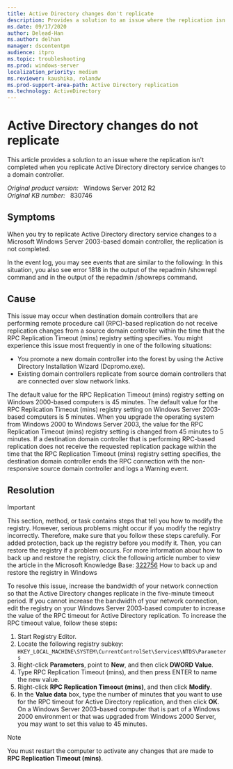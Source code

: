 ```yaml
---
title: Active Directory changes don't replicate
description: Provides a solution to an issue where the replication isn't completed when you replicate Active Directory directory service changes to a domain controller.
ms.date: 09/17/2020
author: Delead-Han
ms.author: delhan
manager: dscontentpm
audience: itpro
ms.topic: troubleshooting
ms.prod: windows-server
localization_priority: medium
ms.reviewer: kaushika, rolandw
ms.prod-support-area-path: Active Directory replication
ms.technology: ActiveDirectory
---
```

# Active Directory changes do not replicate

This article provides a solution to an issue where the replication isn't completed when you replicate Active Directory directory service changes to a domain controller.

_Original product version:_ &nbsp; Windows Server 2012 R2  
_Original KB number:_ &nbsp; 830746

## Symptoms

When you try to replicate Active Directory directory service changes to a Microsoft Windows Server 2003-based domain controller, the replication is not completed.

In the event log, you may see events that are similar to the following: In this situation, you also see error 1818 in the output of the repadmin /showrepl command and in the output of the repadmin /showreps command.

## Cause

This issue may occur when destination domain controllers that are performing remote procedure call (RPC)-based replication do not receive replication changes from a source domain controller within the time that the RPC Replication Timeout (mins) registry setting specifies. You might experience this issue most frequently in one of the following situations:

- You promote a new domain controller into the forest by using the Active Directory Installation Wizard (Dcpromo.exe).
- Existing domain controllers replicate from source domain controllers that are connected over slow network links.

The default value for the RPC Replication Timeout (mins) registry setting on Windows 2000-based computers is 45 minutes. The default value for the RPC Replication Timeout (mins) registry setting on Windows Server 2003-based computers is 5 minutes. When you upgrade the operating system from Windows 2000 to Windows Server 2003, the value for the RPC Replication Timeout (mins) registry setting is changed from 45 minutes to 5 minutes. If a destination domain controller that is performing RPC-based replication does not receive the requested replication package within the time that the RPC Replication Timeout (mins) registry setting specifies, the destination domain controller ends the RPC connection with the non-responsive source domain controller and logs a Warning event.

## Resolution

> [!IMPORTANT]
> This section, method, or task contains steps that tell you how to modify the registry. However, serious problems might occur if you modify the registry incorrectly. Therefore, make sure that you follow these steps carefully. For added protection, back up the registry before you modify it. Then, you can restore the registry if a problem occurs. For more information about how to back up and restore the registry, click the following article number to view the article in the Microsoft Knowledge Base: [322756](https://support.microsoft.com/help/322756) How to back up and restore the registry in Windows  

To resolve this issue, increase the bandwidth of your network connection so that the Active Directory changes replicate in the five-minute timeout period. If you cannot increase the bandwidth of your network connection, edit the registry on your Windows Server 2003-based computer to increase the value of the RPC timeout for Active Directory replication. To increase the RPC timeout value, follow these steps:

1. Start Registry Editor.
2. Locate the following registry subkey: `HKEY_LOCAL_MACHINE\SYSTEM\CurrentControlSet\Services\NTDS\Parameters` 
3. Right-click **Parameters**, point to **New**, and then click **DWORD Value**.
4. Type RPC Replication Timeout (mins), and then press ENTER to name the new value.
5. Right-click **RPC Replication Timeout (mins)**, and then click **Modify**.
6. In the **Value data** box, type the number of minutes that you want to use for the RPC timeout for Active Directory replication, and then click **OK**. On a Windows Server 2003-based computer that is part of a Windows 2000 environment or that was upgraded from Windows 2000 Server, you may want to set this value to 45 minutes.

> [!NOTE]
> You must restart the computer to activate any changes that are made to **RPC Replication Timeout (mins)**.
